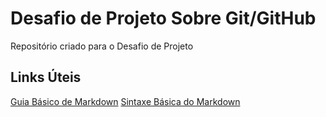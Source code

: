 # Desafio de Projeto Sobre Git/GitHub
Repositório criado para o Desafio de Projeto

## Links Úteis
[Guia Básico de Markdown](https://docs.pipz.com/central-de-ajuda/learning-center/guia-basico-de-markdown#open)
[Sintaxe Básica do Markdown](https://markdown.net.br/sintaxe-basica/)
